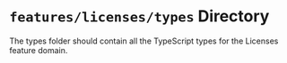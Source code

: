 # `features/licenses/types` Directory

The types folder should contain all the TypeScript types for the Licenses feature domain.
